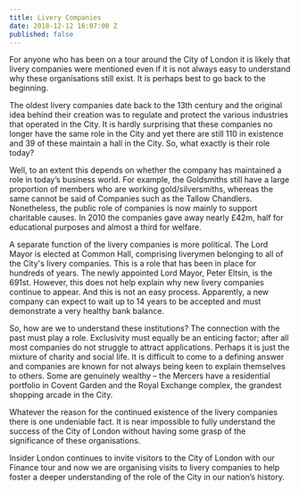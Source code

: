 ```yaml
---
title: Livery Companies
date: 2018-12-12 16:07:00 Z
published: false
---
```




For anyone who has been on a tour around the City of London it is likely that livery companies were mentioned even if it is not always easy to understand why these organisations still exist.  It is perhaps best to go back to the beginning. 

 

The oldest livery companies date back to the 13th century and the original idea behind their creation was to regulate and protect the various industries that operated in the City.  It is hardly surprising that these companies no longer have the same role in the City and yet there are still 110 in existence and 39 of these maintain a hall in the City.  So, what exactly is their role today? 

 

Well, to an extent this depends on whether the company has maintained a role in today’s business world.  For example, the Goldsmiths still have a large proportion of members who are working gold/silversmiths, whereas the same cannot be said of Companies such as the Tallow Chandlers.  Nonetheless, the public role of companies is now mainly to support charitable causes.  In 2010 the companies gave away nearly £42m, half for educational purposes and almost a third for welfare. 

 

A separate function of the livery companies is more political.  The Lord Mayor is elected at Common Hall, comprising liverymen belonging to all of the City's livery companies.  This is a role that has been in place for hundreds of years.  The newly appointed Lord Mayor, Peter Eltsin, is the 691st.  However, this does not help explain why new livery companies continue to appear.  And this is not an easy process.  Apparently, a new company can expect to wait up to 14 years to be accepted and must demonstrate a very healthy bank balance. 

 

So, how are we to understand these institutions?  The connection with the past must play a role.  Exclusivity must equally be an enticing factor; after all most companies do not struggle to attract applications.  Perhaps it is just the mixture of charity and social life.  It is difficult to come to a defining answer and companies are known for not always being keen to explain themselves to others.  Some are genuinely wealthy – the Mercers have a residential portfolio in Covent Garden and the Royal Exchange complex, the grandest shopping arcade in the City. 

 

Whatever the reason for the continued existence of the livery companies there is one undeniable fact.  It is near impossible to fully understand the success of the City of London without having some grasp of the significance of these organisations. 

 

Insider London continues to invite visitors to the City of London with our Finance tour and now we are organising visits to livery companies to help foster a deeper understanding of the role of the City in our nation’s history.